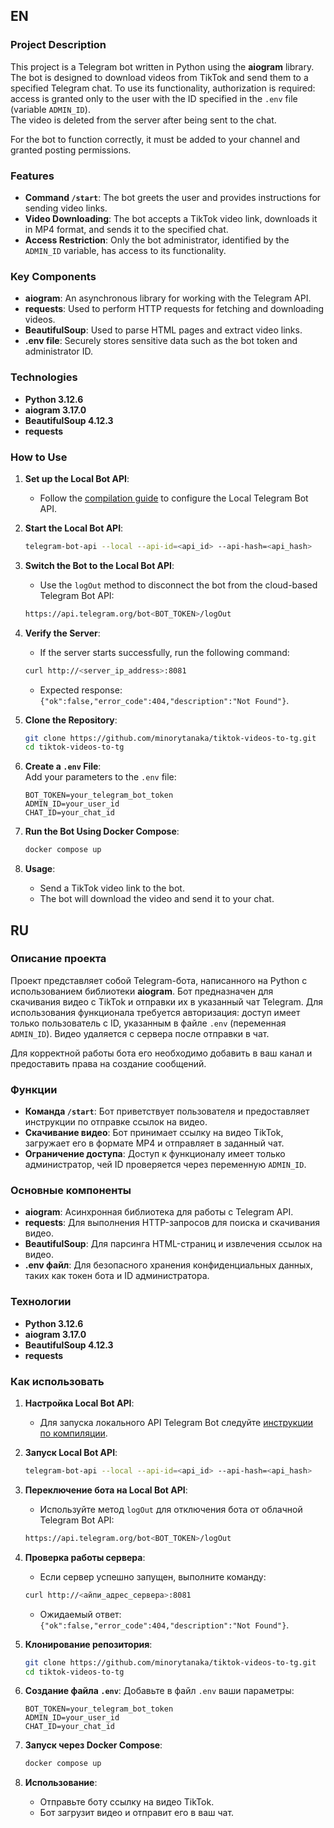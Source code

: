 ## EN

### Project Description

This project is a Telegram bot written in Python using the **aiogram** library. The bot is designed to download videos from TikTok and send them to a specified Telegram chat. To use its functionality, authorization is required: access is granted only to the user with the ID specified in the `.env` file (variable `ADMIN_ID`).  
The video is deleted from the server after being sent to the chat.

For the bot to function correctly, it must be added to your channel and granted posting permissions.

### Features

- **Command `/start`**: The bot greets the user and provides instructions for sending video links.
- **Video Downloading**: The bot accepts a TikTok video link, downloads it in MP4 format, and sends it to the specified chat.
- **Access Restriction**: Only the bot administrator, identified by the `ADMIN_ID` variable, has access to its functionality.

### Key Components

- **aiogram**: An asynchronous library for working with the Telegram API.
- **requests**: Used to perform HTTP requests for fetching and downloading videos.
- **BeautifulSoup**: Used to parse HTML pages and extract video links.
- **.env file**: Securely stores sensitive data such as the bot token and administrator ID.

### Technologies

- **Python 3.12.6**
- **aiogram 3.17.0**
- **BeautifulSoup 4.12.3**
- **requests**

### How to Use

1. **Set up the Local Bot API**:
    
    - Follow the [compilation guide](https://tdlib.github.io/telegram-bot-api/build.html) to configure the Local Telegram Bot API.
2. **Start the Local Bot API**:
    
    ```bash
    telegram-bot-api --local --api-id=<api_id> --api-hash=<api_hash>
    ```
    
3. **Switch the Bot to the Local Bot API**:
    
    - Use the `logOut` method to disconnect the bot from the cloud-based Telegram Bot API:
    
    ```bash
    https://api.telegram.org/bot<BOT_TOKEN>/logOut
    ```
    
4. **Verify the Server**:
    
    - If the server starts successfully, run the following command:
    
    ```bash
    curl http://<server_ip_address>:8081
    ```
    
    - Expected response: `{"ok":false,"error_code":404,"description":"Not Found"}`.
5. **Clone the Repository**:
    
    ```bash
    git clone https://github.com/minorytanaka/tiktok-videos-to-tg.git
    cd tiktok-videos-to-tg
    ```
    
6. **Create a `.env` File**:  
    Add your parameters to the `.env` file:
    
    ```env
    BOT_TOKEN=your_telegram_bot_token
    ADMIN_ID=your_user_id
    CHAT_ID=your_chat_id
    ```
    
7. **Run the Bot Using Docker Compose**:
    
    ```bash
    docker compose up
    ```
    
8. **Usage**:
    
    - Send a TikTok video link to the bot.
    - The bot will download the video and send it to your chat.

## RU

### Описание проекта

Проект представляет собой Telegram-бота, написанного на Python с использованием библиотеки **aiogram**. Бот предназначен для скачивания видео с TikTok и отправки их в указанный чат Telegram. Для использования функционала требуется авторизация: доступ имеет только пользователь с ID, указанным в файле `.env` (переменная `ADMIN_ID`).
Видео удаляется с сервера после отправки в чат.

Для корректной работы бота его необходимо добавить в ваш канал и предоставить права на создание сообщений.

### Функции

- **Команда `/start`**: Бот приветствует пользователя и предоставляет инструкции по отправке ссылок на видео.
- **Скачивание видео**: Бот принимает ссылку на видео TikTok, загружает его в формате MP4 и отправляет в заданный чат.
- **Ограничение доступа**: Доступ к функционалу имеет только администратор, чей ID проверяется через переменную `ADMIN_ID`.

### Основные компоненты

- **aiogram**: Асинхронная библиотека для работы с Telegram API.
- **requests**: Для выполнения HTTP-запросов для поиска и скачивания видео.
- **BeautifulSoup**: Для парсинга HTML-страниц и извлечения ссылок на видео.
- **.env файл**: Для безопасного хранения конфиденциальных данных, таких как токен бота и ID администратора.

### Технологии

- **Python 3.12.6**
- **aiogram 3.17.0**
- **BeautifulSoup 4.12.3**
- **requests**

### Как использовать

1. **Настройка Local Bot API**:
    
    - Для запуска локального API Telegram Bot следуйте [инструкции по компиляции](https://tdlib.github.io/telegram-bot-api/build.html).
2. **Запуск Local Bot API**:
    
    ```bash
    telegram-bot-api --local --api-id=<api_id> --api-hash=<api_hash>
    ```
    
3. **Переключение бота на Local Bot API**:
    
    - Используйте метод `logOut` для отключения бота от облачной Telegram Bot API:
    
    ```bash
    https://api.telegram.org/bot<BOT_TOKEN>/logOut
    ```
    
4. **Проверка работы сервера**:
    
    - Если сервер успешно запущен, выполните команду:
    
    ```bash
    curl http://<айпи_адрес_сервера>:8081
    ```
    
    - Ожидаемый ответ: `{"ok":false,"error_code":404,"description":"Not Found"}`.
5. **Клонирование репозитория**:
    
    ```bash
    git clone https://github.com/minorytanaka/tiktok-videos-to-tg.git
    cd tiktok-videos-to-tg
    ```
    
6. **Создание файла `.env`**: Добавьте в файл `.env` ваши параметры:
    
    ```env
    BOT_TOKEN=your_telegram_bot_token
    ADMIN_ID=your_user_id
    CHAT_ID=your_chat_id
    ```
    
7. **Запуск через Docker Compose**:
    
    ```bash
    docker compose up
    ```
    
8. **Использование**:
    
    - Отправьте боту ссылку на видео TikTok.
    - Бот загрузит видео и отправит его в ваш чат.
